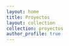 ```yaml
---
layout: home
title: Proyectos
layout: collection
collection: proyectos
author_profile: true
---
```


